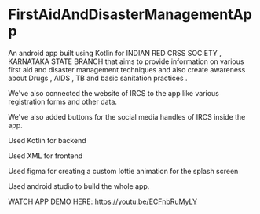 # FirstAidAndDisasterManagementApp

An android app built using Kotlin for INDIAN RED CRSS SOCIETY , KARNATAKA STATE BRANCH that aims to provide information on various first aid and disaster management techniques and also create awareness about 
Drugs , AIDS , TB and basic sanitation practices .

We've also connected the website of IRCS to the app like various registration forms and other data.

We've also added buttons for the social media handles of IRCS inside the app.

Used Kotlin for backend

Used XML for frontend

Used figma for creating a custom lottie animation for the splash screen

Used android studio to build the whole app.

WATCH APP DEMO HERE:
https://youtu.be/ECFnbRuMyLY
